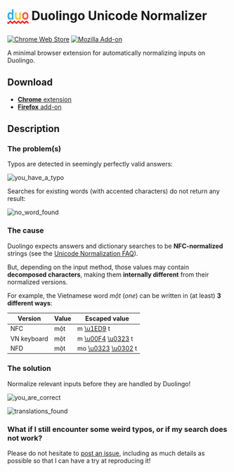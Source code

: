 <h1>
  <img align="center" width="48" height="48" src="https://raw.githubusercontent.com/blmage/duolingo-unicode-normalizer/master/icons/icon_48.png" />
  Duolingo Unicode Normalizer
</h1>

[![Chrome Web Store](https://img.shields.io/chrome-web-store/v/faikjkggoclbeabkigadengajchidand)](https://chrome.google.com/webstore/detail/duolingo-unicode-normaliz/faikjkggoclbeabkigadengajchidand)
[![Mozilla Add-on](https://img.shields.io/amo/v/duolingo-unicode-normalizer)](https://addons.mozilla.org/firefox/addon/duolingo-unicode-normalizer/)

A minimal browser extension for automatically normalizing inputs on Duolingo.

## Download

* [**Chrome** extension](https://chrome.google.com/webstore/detail/duolingo-unicode-normaliz/faikjkggoclbeabkigadengajchidand)
* [**Firefox** add-on](https://addons.mozilla.org/firefox/addon/duolingo-unicode-normalizer/)

## Description

### The problem(s)

Typos are detected in seemingly perfectly valid answers:

![you_have_a_typo](https://user-images.githubusercontent.com/25432517/60756496-39199c00-9ffe-11e9-817c-cbd3dd337ac3.png)

Searches for existing words (with accented characters) do not return any result:

![no_word_found](https://user-images.githubusercontent.com/25432517/60760068-5a46b080-a02f-11e9-81a3-3901721b481d.png)

### The cause

Duolingo expects answers and dictionary searches to be __NFC-normalized__ strings
(see the [Unicode Normalization FAQ](https://unicode.org/faq/normalization.html)).

But, depending on the input method, those values may contain __decomposed characters__,
making them __internally different__ from their normalized versions.

For example, the Vietnamese word _một_ (_one_) can be written in (at least)
__3 different ways__:

| Version     | Value | Escaped value   |
| ------------| ----- |---------------- |
| NFC         | một   | m [\u1ED9](https://unicode-table.com/en/1ED9/) t |
| VN keyboard | một   | m [\u00F4](https://unicode-table.com/en/00F4/) [\u0323](https://unicode-table.com/en/0323/) t |
| NFD         | một   | mo [\u0323](https://unicode-table.com/en/0323/) [\u0302](https://unicode-table.com/en/0302/) t |

### The solution

Normalize relevant inputs before they are handled by Duolingo!

![you_are_correct](https://user-images.githubusercontent.com/25432517/60757095-8d287e80-a006-11e9-981c-5ec363575b8b.png)

![translations_found](https://user-images.githubusercontent.com/25432517/60760069-5b77dd80-a02f-11e9-9fd3-a328aebf6abc.png)

### What if I still encounter some weird typos, or if my search does not work?

Please do not hesitate to
[post an issue](https://github.com/blmage/duolingo-unicode-normalizer/issues/new),
including as much details as possible so that I can have a try at reproducing it!
